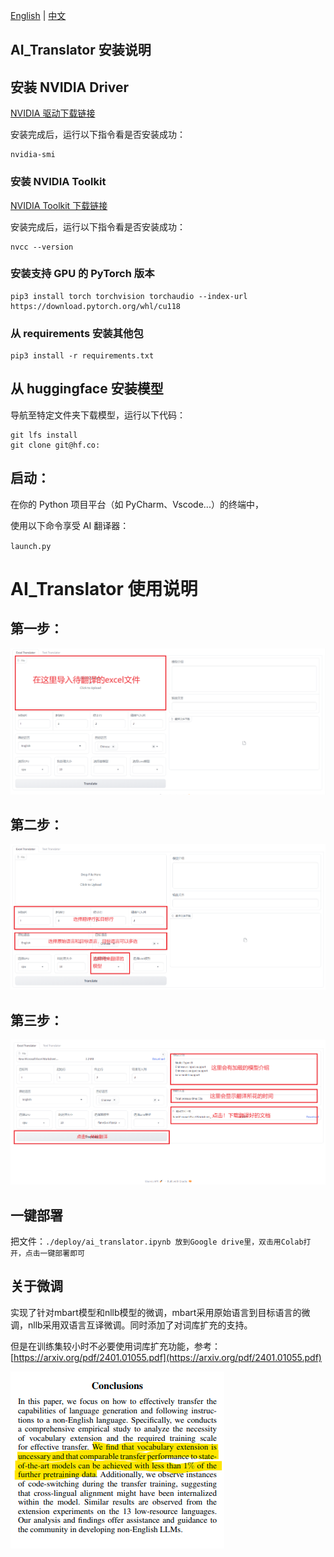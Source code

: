[English](README.md) | [中文](README_CN.md)

## AI_Translator 安装说明

## 安装 NVIDIA Driver

[NVIDIA 驱动下载链接](https://www.nvidia.com/download/index.aspx)

安装完成后，运行以下指令看是否安装成功：

```
nvidia-smi
```

### 安装 NVIDIA Toolkit

[NVIDIA Toolkit 下载链接](https://developer.nvidia.com/cuda-downloads)

安装完成后，运行以下指令看是否安装成功：

```
nvcc --version
```

### 安装支持 GPU 的 PyTorch 版本

```
pip3 install torch torchvision torchaudio --index-url https://download.pytorch.org/whl/cu118
```

### 从 requirements 安装其他包

```
pip3 install -r requirements.txt
```

## **从 huggingface 安装模型**

导航至特定文件夹下载模型，运行以下代码：

```
git lfs install
git clone git@hf.co:
```

## **启动：**

在你的 Python 项目平台（如 PyCharm、Vscode...）的终端中，

使用以下命令享受 AI 翻译器：

`launch.py`

# AI_Translator 使用说明

## 第一步：

![1705652320228](image/README_CN/1705652320228.png)

## 第二步：

![1705653144370](image/README_CN/1705653144370.png)

## 第三步：

![1705653166073](image/README_CN/1705653166073.png)

## 一键部署

把文件：`./deploy/ai_translator.ipynb 放到Google drive里，双击用Colab打开，点击一键部署即可`

## 关于微调

实现了针对mbart模型和nllb模型的微调，mbart采用原始语言到目标语言的微调，nllb采用双语言互译微调。同时添加了对词库扩充的支持。

但是在训练集较小时不必要使用词库扩充功能，参考：[https://arxiv.org/pdf/2401.01055.pdf](https://arxiv.org/pdf/2401.01055.pdf)

![1709544435934](image/README_CN/1709544435934.png)

